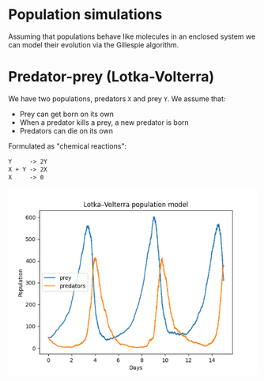 # Population simulations

Assuming that populations behave like molecules in an enclosed system we can model their evolution via the Gillespie
algorithm.

# Predator-prey (Lotka-Volterra)

We have two populations, predators `X` and prey `Y`. We assume that:

- Prey can get born on its own
- When a predator kills a prey, a new predator is born
- Predators can die on its own

Formulated as "chemical reactions":

```
Y     -> 2Y
X + Y -> 2X
X     -> 0
```

![predator-prey.png](plots/predator-prey.png)

